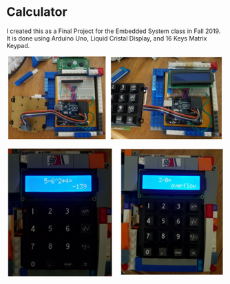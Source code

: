 # Calculator
I created this as a Final Project for the Embedded System class in Fall 2019. It is done using Arduino Uno, Liquid Cristal Display, and 16 Keys Matrix Keypad.

![](pictures/acembly.png)

![](pictures/work.png)
